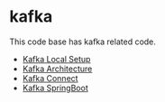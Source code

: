 # kafka
This code base has kafka related code.
- [Kafka Local Setup](https://github.com/code-with-dilip/kafka/blob/master/SetUpKafka.md)
- [Kafka Architecture](https://github.com/code-with-dilip/kafka/blob/master/Kafka_Architecture.md)
- [Kafka Connect](https://github.com/code-with-dilip/kafka/tree/master/kafka-connect)
- [Kafka SpringBoot](https://github.com/code-with-dilip/kafka/tree/master/learn-kafka-spring-boot-retry)
